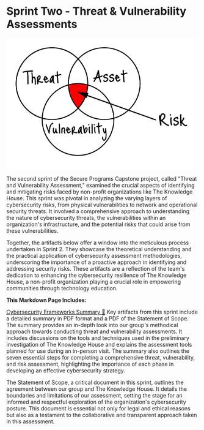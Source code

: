 # Sprint Two - Threat & Vulnerability Assessments
![Threat & Assessment Picture](https://github.com/janepierresgithub/TKHSecureProgramCapstoneProject/blob/main/tvlogo.png)

The second sprint of the Secure Programs Capstone project, called "Threat and Vulnerability Assessment," examined the crucial aspects of identifying and mitigating risks faced by non-profit organizations like The Knowledge House. This sprint was pivotal in analyzing the varying layers of cybersecurity risks, from physical vulnerabilities to network and operational security threats. It involved a comprehensive approach to understanding the nature of cybersecurity threats, the vulnerabilities within an organization's infrastructure, and the potential risks that could arise from these vulnerabilities.

Together, the artifacts below offer a window into the meticulous process undertaken in Sprint 2. They showcase the theoretical understanding and the practical application of cybersecurity assessment methodologies, underscoring the importance of a proactive approach in identifying and addressing security risks. These artifacts are a reflection of the team's dedication to enhancing the cybersecurity resilience of The Knowledge House, a non-profit organization playing a crucial role in empowering communities through technology education.

**This Markdown Page Includes:**

[Cybersecurity Frameworks Summary 📃](https://github.com/janepierresgithub/TKHSecureProgramCapstoneProject/blob/main/secure_programs_sprint_summary.pdf) Key artifacts from this sprint include a detailed summary in PDF format and a PDF of the Statement of Scope. The summary provides an in-depth look into our group's methodical approach towards conducting threat and vulnerability assessments. It includes discussions on the tools and techniques used in the preliminary investigation of The Knowledge House and explains the assessment tools planned for use during an in-person visit. The summary also outlines the seven essential steps for completing a comprehensive threat, vulnerability, and risk assessment, highlighting the importance of each phase in developing an effective cybersecurity strategy.

The Statement of Scope, a critical document in this sprint, outlines the agreement between our group and The Knowledge House. It details the boundaries and limitations of our assessment, setting the stage for an informed and respectful exploration of the organization's cybersecurity posture. This document is essential not only for legal and ethical reasons but also as a testament to the collaborative and transparent approach taken in this assessment.


